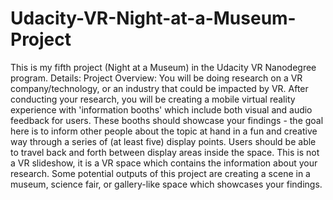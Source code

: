 # Udacity-VR-Night-at-a-Museum-Project
This is my fifth project (Night at a Museum) in the Udacity VR Nanodegree program.  Details: Project Overview: You will be doing research on a VR company/technology, or an industry that could be impacted by VR. After conducting your research, you will be creating a mobile virtual reality experience with 'information booths' which include both visual and audio feedback for users. These booths should showcase your findings - the goal here is to inform other people about the topic at hand in a fun and creative way through a series of (at least five) display points. Users should be able to travel back and forth between display areas inside the space. This is not a VR slideshow, it is a VR space which contains the information about your research. Some potential outputs of this project are creating a scene in a museum, science fair, or gallery-like space which showcases your findings.
